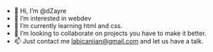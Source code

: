 - 👋 Hi, I’m @dZayre
- 👀 I’m interested in webdev
- 🌱 I’m currently learning html and css.
- 💞️ I’m looking to collaborate on projects you have to make it better.
- 📫 Just contact me labicaniian@gmail.com and let us have a talk.

<!---
notmindy/notmindy is a ✨ special ✨ repository because its `README.md` (this file) appears on your GitHub profile.
You can click the Preview link to take a look at your changes.
--->
